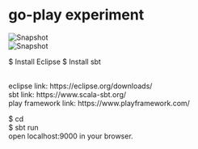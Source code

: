 # go-play experiment

![Snapshot](https://github.com/daniel-yap-aeiou/go-play/blob/main/img/Todo%20List%20-%20Google%20Chrome%202020-10-19%2017-39-10.gif)
<br/>
![Snapshot](https://github.com/daniel-yap-aeiou/go-play-with-who/blob/main/img/Boarding%20Pass%20-%20Google%20Chrome%202020-10-22%2017-16-04.gif)


$ Install Eclipse
$ Install sbt


<br/>
eclipse link: https://eclipse.org/downloads/
<br/>
sbt link: https://www.scala-sbt.org/
<br/>
play framework link: https://www.playframework.com/
<br />


$ cd <Project folder>
<br />
$ sbt run
<br />
open localhost:9000 in your browser.
<br />